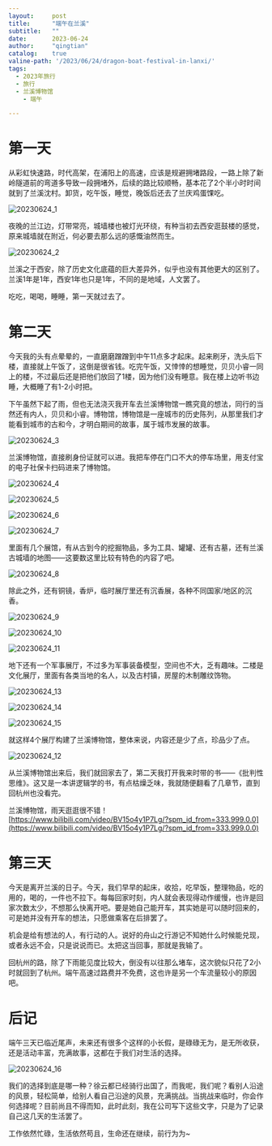 ```yaml
---
layout:     post
title:      "端午在兰溪"
subtitle:   ""
date:       2023-06-24
author:     "qingtian"
catalog:    true
valine-path: '/2023/06/24/dragon-boat-festival-in-lanxi/'
tags:
  - 2023年旅行
  - 旅行
  - 兰溪博物馆
    - 端午

---
```


# 第一天

从彩虹快速路，时代高架，在浦阳上的高速，应该是规避拥堵路段，一路上除了新岭隧道前的弯道多导致一段拥堵外，后续的路比较顺畅，基本花了2个半小时时间就到了兰溪沈村。卸货，吃午饭，睡觉，晚饭后还去了兰庆鸡蛋馃吃。

![20230624_1](http://img.qingtian16265.com/20230624_1.png)

夜晚的兰江边，灯带常亮，城墙楼也被灯光环绕，有种当初去西安逛鼓楼的感觉，原来城墙就在附近，何必要去那么远的感慨油然而生。

![20230624_2](http://img.qingtian16265.com/20230624_2.png)

兰溪之于西安，除了历史文化底蕴的巨大差异外，似乎也没有其他更大的区别了。兰溪1年是1年，西安1年也只是1年，不同的是地域，人文罢了。

吃吃，喝喝，睡睡，第一天就过去了。

# 第二天

今天我的头有点晕晕的，一直磨磨蹭蹭到中午11点多才起床。起来刷牙，洗头后下楼，直接就上午饭了，这倒是很省钱。吃完午饭，又悻悻的想睡觉，贝贝小睿一同上的楼，不过最后还是把他们放回了1楼，因为他们没有睡意。我在楼上边听书边睡，大概睡了有1-2小时把。

下午虽然下起了雨，但也无法浇灭我开车去兰溪博物馆一瞧究竟的想法，同行的当然还有内人，贝贝和小睿。博物馆，博物馆是一座城市的历史陈列，从那里我们才能看到城市的古和今，才明白期间的故事，属于城市发展的故事。

![20230624_3](http://img.qingtian16265.com/20230624_3.jpeg)

兰溪博物馆，直接刷身份证就可以进。我把车停在门口不大的停车场里，用支付宝的电子社保卡扫码进来了博物馆。

![20230624_4](http://img.qingtian16265.com/20230624_4.jpeg)

![20230624_5](http://img.qingtian16265.com/20230624_5.jpeg)

![20230624_6](http://img.qingtian16265.com/20230624_6.jpeg)

![20230624_7](http://img.qingtian16265.com/20230624_7.jpeg)

里面有几个展馆，有从古到今的挖掘物品，多为工具、罐罐、还有古墓，还有兰溪古城墙的地图——这要数这里比较有特色的内容了吧。

![20230624_8](http://img.qingtian16265.com/20230624_8.jpeg)

除此之外，还有铜镜，香炉，临时展厅里还有沉香展，各种不同国家/地区的沉香。

![20230624_9](http://img.qingtian16265.com/20230624_9.jpeg)

![20230624_10](http://img.qingtian16265.com/20230624_10.jpeg)

![20230624_11](http://img.qingtian16265.com/20230624_11.jpeg)

地下还有一个军事展厅，不过多为军事装备模型，空间也不大，乏有趣味。二楼是文化展厅，里面有各类当地的名人，以及古村镇，房屋的木制雕纹饰物。

![20230624_13](http://img.qingtian16265.com/20230624_13.jpeg)

![20230624_14](http://img.qingtian16265.com/20230624_14.jpeg)

![20230624_15](http://img.qingtian16265.com/20230624_15.jpeg)

就这样4个展厅构建了兰溪博物馆，整体来说，内容还是少了点，珍品少了点。

![20230624_12](http://img.qingtian16265.com/20230624_12.jpeg)

从兰溪博物馆出来后，我们就回家去了，第二天我打开我来时带的书——《批判性思维》。这又是一本讲逻辑学的书，有点枯燥乏味，我就随便翻看了几章节，直到回杭州也没看完。

兰溪博物馆，雨天逛逛很不错！[https://www.bilibili.com/video/BV15o4y1P7Lg/?spm_id_from=333.999.0.0](https://www.bilibili.com/video/BV15o4y1P7Lg/?spm_id_from=333.999.0.0)

# 第三天

今天是离开兰溪的日子。今天，我们早早的起床，收拾，吃早饭，整理物品，吃的用的，喝的，一件也不拉下。每每回家时刻，内人就会表现得动作缓慢，也许是回家次数太少，不想那么快离开吧。要是她自己能开车，其实她是可以随时回来的，可是她并没有开车的想法，只愿做乘客在后排罢了。

机会是给有想法的人，有行动的人。说好的舟山之行游记不知她什么时候能兑现，或者永远不会，只是说说而已。太把这当回事，那就是我输了。

回杭州的路，除了下雨能见度比较大，倒没有以往那么堵车，这次貌似只花了2小时就回到了杭州。端午高速过路费并不免费，这也许是另一个车流量较小的原因吧。
# 后记

端午三天已临近尾声，未来还有很多个这样的小长假，是碌碌无为，是无所收获，还是活动丰富，充满故事，这都在于我们对生活的选择。

![20230624_16](http://img.qingtian16265.com/20230624_16.jpeg)

我们的选择到底是哪一种？徐云都已经骑行出国了，而我呢，我们呢？看别人沿途的风景，轻松简单，给别人看自己沿途的风景，充满挑战。当挑战来临时，你会作何选择呢？目前尚且不得而知，此时此刻，我在公司写下这些文字，只是为了记录自己这几天的生活罢了。

工作依然忙碌，生活依然苟且，生命还在继续，前行为为~